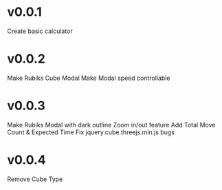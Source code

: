 # v0.0.1

Create basic calculator

# v0.0.2

Make Rubiks Cube Modal
Make Modal speed controllable

# v0.0.3

Make Rubiks Modal with dark outline
Zoom in/out feature
Add Total Move Count & Expected Time
Fix jquery.cube.threejs.min.js bugs

# v0.0.4

Remove Cube Type
